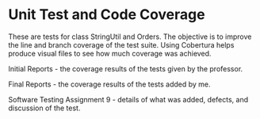 # Unit Test and Code Coverage
These are tests for class StringUtil and Orders. The objective is to improve the line and branch coverage of the test suite. Using Cobertura helps produce visual files to see how much coverage was achieved.

Initial Reports - the coverage results of the tests given by the professor.

Final Reports - the coverage results of the tests added by me.

Software Testing Assignment 9 - details of what was added, defects, and discussion of the test.